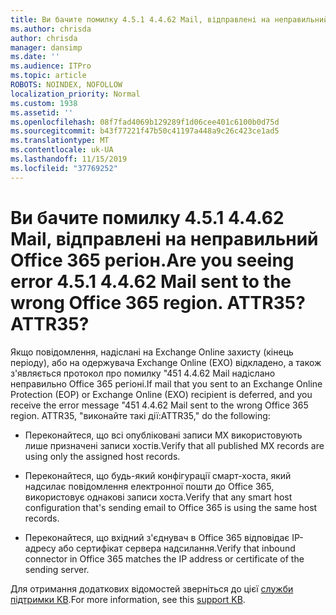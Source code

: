 ```yaml
---
title: Ви бачите помилку 4.5.1 4.4.62 Mail, відправлені на неправильний Office 365 регіон. ATTR35?
ms.author: chrisda
author: chrisda
manager: dansimp
ms.date: ''
ms.audience: ITPro
ms.topic: article
ROBOTS: NOINDEX, NOFOLLOW
localization_priority: Normal
ms.custom: 1938
ms.assetid: ''
ms.openlocfilehash: 08f7fad4069b129289f1d06cee401c6100b0d75d
ms.sourcegitcommit: b43f77221f47b50c41197a448a9c26c423ce1ad5
ms.translationtype: MT
ms.contentlocale: uk-UA
ms.lasthandoff: 11/15/2019
ms.locfileid: "37769252"
---
```

# <a name="are-you-seeing-error-451-4462-mail-sent-to-the-wrong-office-365-region-attr35"></a><span data-ttu-id="d63cc-103">Ви бачите помилку 4.5.1 4.4.62 Mail, відправлені на неправильний Office 365 регіон.</span><span class="sxs-lookup"><span data-stu-id="d63cc-103">Are you seeing error 4.5.1 4.4.62 Mail sent to the wrong Office 365 region.</span></span> <span data-ttu-id="d63cc-104">ATTR35?</span><span class="sxs-lookup"><span data-stu-id="d63cc-104">ATTR35?</span></span>

<span data-ttu-id="d63cc-105">Якщо повідомлення, надіслані на Exchange Online захисту (кінець періоду), або на одержувача Exchange Online (EXO) відкладено, а також з'являється протокол про помилку "451 4.4.62 Mail надіслано неправильно Office 365 регіоні.</span><span class="sxs-lookup"><span data-stu-id="d63cc-105">If mail that you sent to an Exchange Online Protection (EOP) or Exchange Online (EXO) recipient is deferred, and you receive the error message "451 4.4.62 Mail sent to the wrong Office 365 region.</span></span> <span data-ttu-id="d63cc-106">ATTR35, "виконайте такі дії:</span><span class="sxs-lookup"><span data-stu-id="d63cc-106">ATTR35," do the following:</span></span>

- <span data-ttu-id="d63cc-107">Переконайтеся, що всі опубліковані записи MX використовують лише призначені записи хостів.</span><span class="sxs-lookup"><span data-stu-id="d63cc-107">Verify that all published MX records are using only the assigned host records.</span></span>

- <span data-ttu-id="d63cc-108">Переконайтеся, що будь-який конфігурації смарт-хоста, який надсилає повідомлення електронної пошти до Office 365, використовує однакові записи хоста.</span><span class="sxs-lookup"><span data-stu-id="d63cc-108">Verify that any smart host configuration that's sending email to Office 365 is using the same host records.</span></span>

- <span data-ttu-id="d63cc-109">Переконайтеся, що вхідний з'єднувач в Office 365 відповідає IP-адресу або сертифікат сервера надсилання.</span><span class="sxs-lookup"><span data-stu-id="d63cc-109">Verify that inbound connector in Office 365 matches the IP address or certificate of the sending server.</span></span>

<span data-ttu-id="d63cc-110">Для отримання додаткових відомостей зверніться до цієї [служби підтримки KB](https://support.microsoft.com/help/4057301/attr35-response-code-when-mail-is-sent-to-eop-exo).</span><span class="sxs-lookup"><span data-stu-id="d63cc-110">For more information, see this [support KB](https://support.microsoft.com/help/4057301/attr35-response-code-when-mail-is-sent-to-eop-exo).</span></span>
